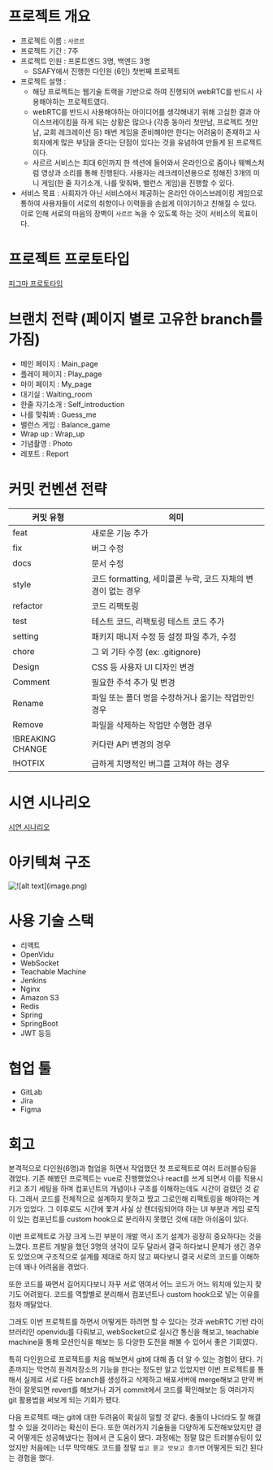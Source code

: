 # 프로젝트 개요
- 프로젝트 이름 : `사르르`
- 프로젝트 기간 : 7주
- 프로젝트 인원 : 프론트엔드 3명, 백엔드 3명
  - SSAFY에서 진행한 다인원 (6인) 첫번째 프로젝트
- 프로젝트 설명 :
  - 해당 프로젝트는 웹기술 트랙을 기반으로 하여 진행되어 webRTC를 반드시 사용해야하는 프로젝트였다.
  - webRTC를 반드시 사용해야하는 아이디어를 생각해내기 위해 고심한 결과 아이스브레이킹을 하게 되는 상황은 많으나 (각종 동아리 첫만남, 프로젝트 첫만남, 교회 레크레이션 등) 매번 게임을 준비해야만 한다는 어려움이 존재하고 사회자에게 많은 부담을 준다는 단점이 있다는 것을 유념하여 만들게 된 프로젝트이다.
  - 사르르 서비스는 최대 6인까지 한 섹션에 들어와서 온라인으로 줌이나 웨벡스처럼 영상과 소리를 통해 진행된다. 사용자는 레크레이션용으로 정해진 3개의 미니 게임(한 줄 자기소개, 나를 맞춰봐, 밸런스 게임)을 진행할 수 있다.
- 서비스 목표 : 사회자가 아닌 서비스에서 제공하는 온라인 아이스브레이킹 게임으로 통하여 사용자들이 서로의 취향이나 이력들을 손쉽게 이야기하고 친해질 수 있다. 이로 인해 서로의 마음의 장벽이 `사르르` 녹을 수 있도록 하는 것이 서비스의 목표이다.

# 프로젝트 프로토타입
[피그마 프로토타입](https://www.figma.com/design/9Wu3Xf8yS1KYarcoweQm5t/%EC%82%AC%EB%A5%B4%EB%A5%B4-%ED%94%84%EB%A1%9C%ED%86%A0%ED%83%80%EC%9E%85?node-id=1-2&t=m0LXGc2HX1n00cuf-1)

# 브랜치 전략 (페이지 별로 고유한 branch를 가짐)
- 메인 페이지 : Main_page
- 플레이 페이지 : Play_page
- 마이 페이지 : My_page
- 대기실 : Waiting_room
- 한줄 자기소개 : Self_introduction
- 나를 맞춰봐 : Guess_me
- 밸런스 게임 : Balance_game
- Wrap up : Wrap_up
- 기념촬영 : Photo
- 레포트 : Report

# 커밋 컨벤션 전략
| 커밋 유형        | 의미                                                         |
| ---------------- | ------------------------------------------------------------ |
| feat             | 새로운 기능 추가                                             |
| fix              | 버그 수정                                                    |
| docs             | 문서 수정                                                    |
| style            | 코드 formatting, 세미콜론 누락, 코드 자체의 변경이 없는 경우 |
| refactor         | 코드 리팩토링                                                |
| test             | 테스트 코드, 리팩토링 테스트 코드 추가                       |
| setting          | 패키지 매니저 수정 등 설정 파일 추가, 수정                   |
| chore            | 그 외 기타 수정 (ex: .gitignore)                             |
| Design           | CSS 등 사용자 UI 디자인 변경                                 |
| Comment          | 필요한 주석 추가 및 변경                                     |
| Rename           | 파일 또는 폴더 명을 수정하거나 옮기는 작업만인 경우          |
| Remove           | 파일을 삭제하는 작업만 수행한 경우                           |
| !BREAKING CHANGE | 커다란 API 변경의 경우                                       |
| !HOTFIX          | 급하게 치명적인 버그를 고쳐야 하는 경우                      |

# 시연 시나리오
[시연 시나리오](http://warp-fisherman-adf.notion.site/e684d1bce4fc4f4cb8d81ecf11854bb4?pvs=74)

# 아키텍쳐 구조
![!\[alt text\](image.png)
](<아키텍쳐 구조.png>)

# 사용 기술 스택
- 리액트
- OpenVidu
- WebSocket
- Teachable Machine
- Jenkins
- Nginx
- Amazon S3
- Redis
- Spring
- SpringBoot
- JWT
등등

# 협업 툴
- GitLab
- Jira
- Figma

# 회고
본격적으로 다인원(6명)과 협업을 하면서 작업했던 첫 프로젝트로 여러 트러블슈팅을 겪었다. 기존 해봤던 프로젝트는 vue로 진행했었으나 react를 쓰게 되면서 이를 적용시키고 초기 세팅을 하며 컴포넌트의 개념이나 구조를 이해하는데도 시간이 걸렸던 것 같다. 그래서 코드를 전체적으로 설계하지 못하고 짰고 그로인해 리팩토링을 해야하는 계기가 있었다. 그 이후로도 시간에 쫓겨 사실 상 렌더링되어야 하는 UI 부분과 게임 로직이 있는 컴포넌트를 custom hook으로 분리하지 못했던 것에 대한 아쉬움이 있다.  

이번 프로젝트로 가장 크게 느낀 부분이 개발 역시 초기 설계가 굉장히 중요하다는 것을 느꼈다. 프론트 개발을 했던 3명의 생각이 모두 달라서 결국 하다보니 문제가 생긴 경우도 있었으며 구조적으로 설계를 제대로 하지 않고 짜다보니 결국 서로의 코드를 이해하는데 꽤나 어려움을 겪었다.

또한 코드를 짜면서 길어지다보니 자꾸 서로 엮여서 어느 코드가 어느 위치에 있는지 찾기도 어려웠다. 코드를 역할별로 분리해서 컴포넌트나 custom hook으로 넣는 이유를 점차 깨달았다.

그래도 이번 프로젝트를 하면서 어떻게든 하려면 할 수 있다는 것과 webRTC 기반 라이브러리인 openvidu를 다뤄보고, webSocket으로 실시간 통신을 해보고, teachable machine을 통해 모션인식을 해보는 등 다양한 도전을 해볼 수 있어서 좋은 기회였다. 

특히 다인원으로 프로젝트를 처음 해보면서 git에 대해 좀 더 알 수 있는 경험이 됐다. 기존까지는 막연히 원격저장소의 기능을 한다는 정도만 알고 있었지만 이번 프로젝트를 통해서 실제로 서로 다른 branch를 생성하고 삭제하고 배포서버에 merge해보고 만약 버전이 잘못되면 revert를 해보거나 과거 commit에서 코드를 확인해보는 등 여러가지 git 활용법을 써보게 되는 기회가 됐다. 

다음 프로젝트 때는 git에 대한 두려움이 확실히 덜할 것 같다. 충돌이 나더라도 잘 해결할 수 있을 것이라는 확신이 든다. 또한 여러가지 기술들을 다양하게 도전해보았지만 결국 어떻게든 성공해냈다는 점에서 큰 도움이 됐다. 과정에는 정말 많은 트러블슈팅이 있었지만 처음에는 너무 막막해도 코드를 정말 `씹고 뜯고 맛보고 즐기면` 어떻게든 되긴 된다는 경험을 했다.

